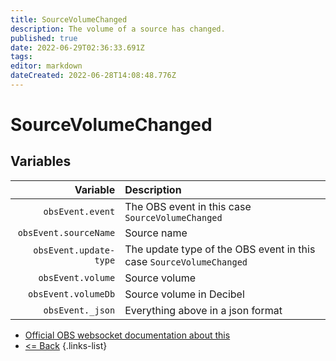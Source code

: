 ```yaml
---
title: SourceVolumeChanged
description: The volume of a source has changed.
published: true
date: 2022-06-29T02:36:33.691Z
tags: 
editor: markdown
dateCreated: 2022-06-28T14:08:48.776Z
---
```


# SourceVolumeChanged

## Variables

| Variable | Description |
|---------:|:------------|
| `obsEvent.event` | The OBS event in this case `SourceVolumeChanged`
| `obsEvent.sourceName` | Source name
| `obsEvent.update-type` | The update type of the OBS event in this case `SourceVolumeChanged`
| `obsEvent.volume` | Source volume
| `obsEvent.volumeDb` | Source volume in Decibel
| `obsEvent._json` | Everything above in a json format

* [Official OBS websocket documentation about this](https://github.com/obsproject/obs-websocket/blob/4.x-current/docs/generated/protocol.md#sourcevolumechanged)
* [<= Back](/en/Integrations/OBS/Events)
{.links-list}